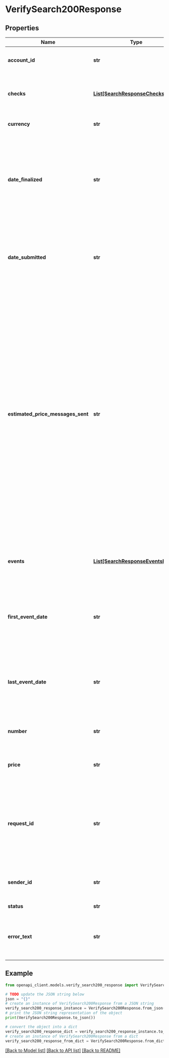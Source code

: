 # VerifySearch200Response


## Properties

Name | Type | Description | Notes
------------ | ------------- | ------------- | -------------
**account_id** | **str** | The Vonage account ID the request was for. | [optional] 
**checks** | [**List[SearchResponseChecksInner]**](SearchResponseChecksInner.md) | The list of checks made for this verification and their outcomes. | [optional] 
**currency** | **str** | The currency code. | [optional] 
**date_finalized** | **str** | The date and time the verification request was completed. This response parameter is in the following format YYYY-MM-DD HH:MM:SS. | [optional] 
**date_submitted** | **str** | The date and time the verification request was submitted, in the following format YYYY-MM-DD HH:MM:SS. | [optional] 
**estimated_price_messages_sent** | **str** | This field may not be present, depending on your pricing model. The value indicates the cost (in EUR) of the calls made and messages sent for the verification process. This value may be updated during and shortly after the request completes because user input events can overlap with message/call events. When this field is present, the total cost of the verification is the sum of this field and the &#x60;price&#x60; field.  | [optional] 
**events** | [**List[SearchResponseEventsInner]**](SearchResponseEventsInner.md) | The events that have taken place to verify this number, and their unique identifiers. | [optional] 
**first_event_date** | **str** | The time the first verification attempt was made, in the following format YYYY-MM-DD HH:MM:SS. | [optional] 
**last_event_date** | **str** | The time the last verification attempt was made, in the following format YYYY-MM-DD HH:MM:SS. | [optional] 
**number** | **str** | The phone number this verification request was used for. | [optional] 
**price** | **str** | The cost incurred for this verification request. | [optional] 
**request_id** | **str** | The &#x60;request_id&#x60; that you received in the response to the Verify request and used in the Verify search request. May be empty in an error situation. | [optional] 
**sender_id** | **str** | The &#x60;sender_id&#x60; you provided in the Verify request. | [optional] [default to 'verify']
**status** | **str** | Code | Description -- | -- IN PROGRESS | The search is still in progress. SUCCESS | Your user entered a correct verification code. FAILED | Your user entered an incorrect code more than three times. EXPIRED | Your user did not enter a code before the &#x60;pin_expiry&#x60; time elapsed. CANCELLED | The verification process was cancelled by a Verify control request. 101 | You supplied an invalid &#x60;request_id&#x60;, or the data is not available. Note that for recently-completed requests, there can be a delay of up to 1 minute before the results are available in search.  | [optional] 
**error_text** | **str** | If &#x60;status&#x60; is not &#x60;SUCCESS&#x60;, this message explains the issue encountered. | [optional] 

## Example

```python
from openapi_client.models.verify_search200_response import VerifySearch200Response

# TODO update the JSON string below
json = "{}"
# create an instance of VerifySearch200Response from a JSON string
verify_search200_response_instance = VerifySearch200Response.from_json(json)
# print the JSON string representation of the object
print(VerifySearch200Response.to_json())

# convert the object into a dict
verify_search200_response_dict = verify_search200_response_instance.to_dict()
# create an instance of VerifySearch200Response from a dict
verify_search200_response_from_dict = VerifySearch200Response.from_dict(verify_search200_response_dict)
```
[[Back to Model list]](../README.md#documentation-for-models) [[Back to API list]](../README.md#documentation-for-api-endpoints) [[Back to README]](../README.md)


